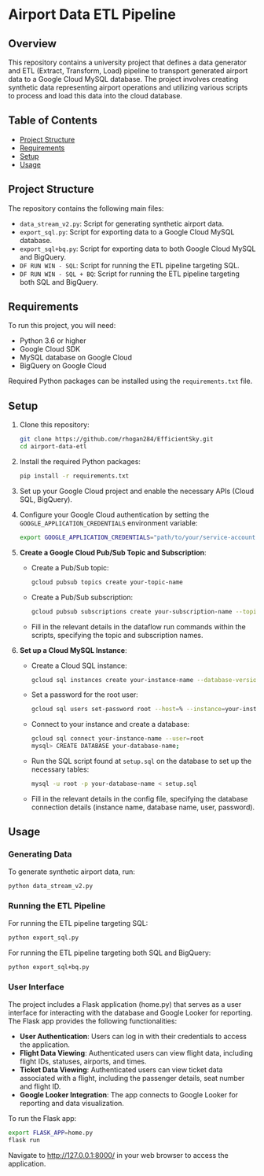 
# Airport Data ETL Pipeline

## Overview

This repository contains a university project that defines a data generator and ETL (Extract, Transform, Load) pipeline to transport generated airport data to a Google Cloud MySQL database. The project involves creating synthetic data representing airport operations and utilizing various scripts to process and load this data into the cloud database.

## Table of Contents

- [Project Structure](#project-structure)
- [Requirements](#requirements)
- [Setup](#setup)
- [Usage](#usage)

## Project Structure

The repository contains the following main files:

- `data_stream_v2.py`: Script for generating synthetic airport data.
- `export_sql.py`: Script for exporting data to a Google Cloud MySQL database.
- `export_sql+bq.py`: Script for exporting data to both Google Cloud MySQL and BigQuery.
- `DF RUN WIN - SQL`: Script for running the ETL pipeline targeting SQL.
- `DF RUN WIN - SQL + BQ`: Script for running the ETL pipeline targeting both SQL and BigQuery.

## Requirements

To run this project, you will need:

- Python 3.6 or higher
- Google Cloud SDK
- MySQL database on Google Cloud
- BigQuery on Google Cloud

Required Python packages can be installed using the `requirements.txt` file.

## Setup

1. Clone this repository:
    ```sh
    git clone https://github.com/rhogan284/EfficientSky.git
    cd airport-data-etl
    ```

2. Install the required Python packages:
    ```sh
    pip install -r requirements.txt
    ```

3. Set up your Google Cloud project and enable the necessary APIs (Cloud SQL, BigQuery).

4. Configure your Google Cloud authentication by setting the `GOOGLE_APPLICATION_CREDENTIALS` environment variable:
    ```sh
    export GOOGLE_APPLICATION_CREDENTIALS="path/to/your/service-account-file.json"
    ```
5. **Create a Google Cloud Pub/Sub Topic and Subscription**:
    - Create a Pub/Sub topic:
      ```sh
      gcloud pubsub topics create your-topic-name
      ```
    - Create a Pub/Sub subscription:
      ```sh
      gcloud pubsub subscriptions create your-subscription-name --topic=your-topic-name
      ```
    - Fill in the relevant details in the dataflow run commands within the scripts, specifying the topic and subscription names.

6. **Set up a Cloud MySQL Instance**:
    - Create a Cloud SQL instance:
      ```sh
      gcloud sql instances create your-instance-name --database-version=MYSQL_5_7 --tier=db-n1-standard-1 --region=your-region
      ```
    - Set a password for the root user:
      ```sh
      gcloud sql users set-password root --host=% --instance=your-instance-name --password=your-password
      ```
    - Connect to your instance and create a database:
      ```sh
      gcloud sql connect your-instance-name --user=root
      mysql> CREATE DATABASE your-database-name;
      ```
    - Run the SQL script found at `setup.sql` on the database to set up the necessary tables:
      ```sh
      mysql -u root -p your-database-name < setup.sql
      ```
    - Fill in the relevant details in the config file, specifying the database connection details (instance name, database name, user, password).


## Usage

### Generating Data

To generate synthetic airport data, run:
```sh
python data_stream_v2.py
```

### Running the ETL Pipeline

For running the ETL pipeline targeting SQL:
```sh
python export_sql.py
```

For running the ETL pipeline targeting both SQL and BigQuery:
```sh
python export_sql+bq.py
```

### User Interface 

The project includes a Flask application (home.py) that serves as a user interface for interacting with the database and Google Looker for reporting. The Flask app provides the following functionalities:

- **User Authentication**: Users can log in with their credentials to access the application. 
- **Flight Data Viewing**: Authenticated users can view flight data, including flight IDs, statuses, airports, and times. 
- **Ticket Data Viewing**: Authenticated users can view ticket data associated with a flight, including the passenger details, seat number and flight ID. 
- **Google Looker Integration**: The app connects to Google Looker for reporting and data visualization.

To run the Flask app:

```sh
export FLASK_APP=home.py
flask run
```
Navigate to http://127.0.0.1:8000/ in your web browser to access the application.
